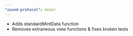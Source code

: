 ```yaml
---
"sound-protocol": minor
---
```


- Adds standardMintData function
- Removes extraneous view functions & fixes broken tests
